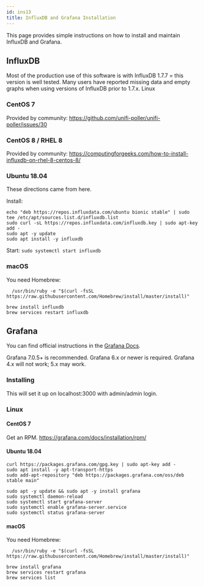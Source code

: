```yaml
---
id: ins13
title: InfluxDB and Grafana Installation
---
```



This page provides simple instructions on how to install and maintain InfluxDB and Grafana.

## InfluxDB

Most of the production use of this software is with InfluxDB 1.7.7 = this version is well tested. Many users have reported missing data and empty graphs when using versions of InfluxDB prior to 1.7.x.
Linux

### CentOS 7

Provided by community: https://github.com/unifi-poller/unifi-poller/issues/30

### CentOS 8 / RHEL 8

Provided by community: https://computingforgeeks.com/how-to-install-influxdb-on-rhel-8-centos-8/

### Ubuntu 18.04

These directions came from here.

Install:
```
echo "deb https://repos.influxdata.com/ubuntu bionic stable" | sudo tee /etc/apt/sources.list.d/influxdb.list
sudo curl -sL https://repos.influxdata.com/influxdb.key | sudo apt-key add -
sudo apt -y update
sudo apt install -y influxdb
```
Start:
`sudo systemctl start influxdb`

### macOS

You need Homebrew:
```
  /usr/bin/ruby -e "$(curl -fsSL https://raw.githubusercontent.com/Homebrew/install/master/install)"
```
```
brew install influxdb
brew services restart influxdb
```

## Grafana

You can find official instructions in the [Grafana Docs](https://grafana.com/docs/grafana/latest/installation/).

Grafana 7.0.5+ is recommended. Grafana 6.x or newer is required. Grafana 4.x will not work; 5.x may work.

### Installing

This will set it up on localhost:3000 with admin/admin login.

### Linux

#### CentOS 7

Get an RPM. https://grafana.com/docs/installation/rpm/

#### Ubuntu 18.04
```
curl https://packages.grafana.com/gpg.key | sudo apt-key add -
sudo apt install -y apt-transport-https
sudo add-apt-repository "deb https://packages.grafana.com/oss/deb stable main"

sudo apt -y update && sudo apt -y install grafana
sudo systemctl daemon-reload
sudo systemctl start grafana-server
sudo systemctl enable grafana-server.service
sudo systemctl status grafana-server
```

#### macOS

You need Homebrew:
```
  /usr/bin/ruby -e "$(curl -fsSL https://raw.githubusercontent.com/Homebrew/install/master/install)"
```
```
brew install grafana
brew services restart grafana
brew services list
```
